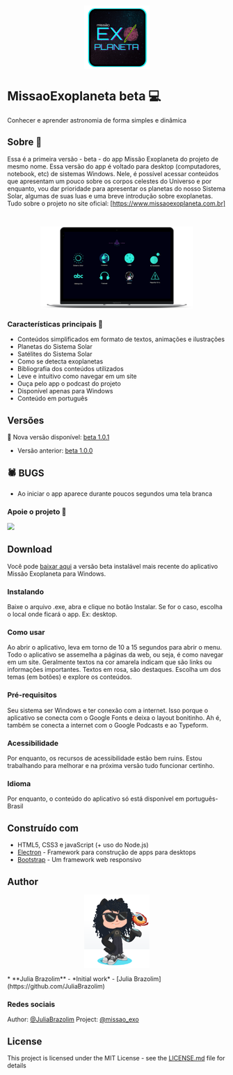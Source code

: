 <p align="center">
  <img width="150" src="/logo.png">
</p>

# MissaoExoplaneta beta 💻
Conhecer e aprender astronomia de forma simples e dinâmica

## Sobre 🌌
Essa é a primeira versão - beta - do app Missão Exoplaneta do projeto de mesmo nome. Essa versão do app é voltado para desktop (computadores, notebook, etc) de sistemas Windows. Nele, é possível acessar conteúdos que apresentam um pouco sobre os corpos celestes do Universo e por enquanto, vou dar prioridade para apresentar os planetas do nosso Sistema Solar, algumas de suas luas e uma breve introdução sobre exoplanetas.
Tudo sobre o projeto no site oficial: [https://www.missaoexoplaneta.com.br]

<br>
<p align="center">
  <img width="350" src="/mck1.png">
</p>

### Características principais 📖
<ul>
  <li>Conteúdos simplificados em formato de textos, animações e ilustrações</li>
  <li>Planetas do Sistema Solar</li>
  <li>Satélites do Sistema Solar</li>
  <li>Como se detecta exoplanetas</li>
  <li>Bibliografia dos conteúdos utilizados</li>
  <li>Leve e intuitivo como navegar em um site</li>
  <li>Ouça pelo app o podcast do projeto</li>
  <li>Disponível apenas para Windows</li>
  <li>Conteúdo em português</li>
</ul>

## Versões

📢 Nova versão disponível: <a href="https://github.com/JuliaBrazolim/MissaoExoplaneta/releases/tag/v1.0-beta.1">beta 1.0.1</a>
- Versão anterior: <a href="https://github.com/JuliaBrazolim/MissaoExoplaneta/releases/tag/v1.0-beta.0">beta 1.0.0</a>

## 🕷 BUGS
- Ao iniciar o app aparece durante poucos segundos uma tela branca

### Apoie o projeto 💜
<a href="https://apoia.se/missaoexoplaneta"><p align="left">
  <img width="150" src="https://i.imgur.com/tW794Q9.png">
</p></a>


## Download
Você pode [baixar aqui](https://github.com/JuliaBrazolim/MissaoExoplaneta/releases) a versão beta instalável mais recente do aplicativo Missão Exoplaneta para Windows.

### Instalando
Baixe o arquivo .exe, abra e clique no botão Instalar. Se for o caso, escolha o local onde ficará o app. Ex: desktop.

### Como usar
Ao abrir o aplicativo, leva em torno de 10 a 15 segundos para abrir o menu. Todo o aplicativo se assemelha a páginas da web, ou seja, é como navegar em um site. Geralmente textos na cor amarela indicam que são links ou informações importantes. Textos em rosa, são destaques. Escolha um dos temas (em botões) e explore os conteúdos.

### Pré-requisitos
Seu sistema ser Windows e ter conexão com a internet. Isso porque o aplicativo se conecta com o Google Fonts e deixa o layout bonitinho. Ah é, também se conecta a internet com o Google Podcasts e ao Typeform.

### Acessibilidade
Por enquanto, os recursos de acessibilidade estão bem ruins. Estou trabalhando para melhorar e na próxima versão tudo funcionar certinho.

### Idioma
Por enquanto, o conteúdo do aplicativo só está disponível em português-Brasil

## Construído com

* HTML5, CSS3 e javaScript (+ uso do Node.js)
* [Electron](http://www.dropwizard.io/1.0.2/docs/) - Framework para construção de apps para desktops
* [Bootstrap](https://getbootstrap.com/) - Um framework web responsivo

## Author
<p align="center">
  <img width="150" src="github-oct.PNG">
</p>
* **Julia Brazolim** - *Initial work* - [Julia Brazolim](https://github.com/JuliaBrazolim)

### Redes sociais

Author: [@JuliaBrazolim](https://twitter.com/JuliaBrazolim)
Project: [@missao_exo](https://twitter.com/missao_exo)


## License

This project is licensed under the MIT License - see the [LICENSE.md](LICENSE.md) file for details
